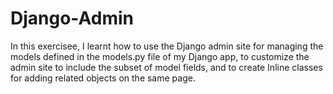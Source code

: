 # Django-Admin
In this exercisee, I learnt how to use the Django admin site for managing the models defined in the models.py file of my Django app, to customize the admin site to include the subset of model fields, and to create Inline classes for adding related objects on the same page.

